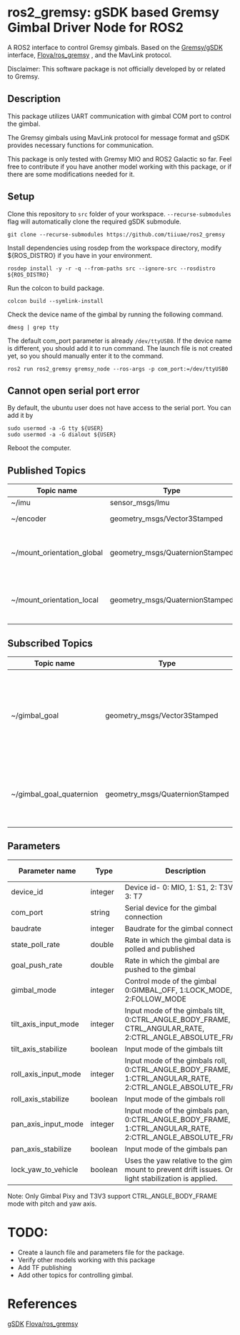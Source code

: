 # ros2_gremsy: gSDK based Gremsy Gimbal Driver Node for ROS2

A ROS2 interface to control Gremsy gimbals. Based on the [Gremsy/gSDK](https://github.com/Gremsy/gSDK) interface, [Flova/ros_gremsy](https://github.com/Flova/ros_gremsy)
, and the MavLink protocol. 

Disclaimer: This software package is not officially developed by or related to Gremsy.

## Description
This package utilizes UART communication with gimbal COM port to control the gimbal.

The Gremsy gimbals using MavLink protocol for message format and gSDK provides necessary functions for communication. 

This package is only tested with Gremsy MIO and ROS2 Galactic so far. Feel free to contribute if you have another model working with this package, or if there are some modifications needed for it.

## Setup

Clone this repository to `src` folder of your workspace. `--recurse-submodules` flag will automatically clone the required gSDK submodule.

```
git clone --recurse-submodules https://github.com/tiiuae/ros2_gremsy
```

Install dependencies using rosdep from the workspace directory, modify ${ROS_DISTRO} if you have in your environment.

```
rosdep install -y -r -q --from-paths src --ignore-src --rosdistro ${ROS_DISTRO}
```

Run the colcon to build package.
```
colcon build --symlink-install
```

Check the device name of the gimbal by running the following command.
```
dmesg | grep tty
```

The default com_port parameter is already `/dev/ttyUSB0`. If the device name is different, you should add it to run command. The launch file is not created yet, so you should manually enter it to the command.
```
ros2 run ros2_gremsy gremsy_node --ros-args -p com_port:=/dev/ttyUSB0
```

## Cannot open serial port error
By default, the ubuntu user does not have access to the serial port. You can add it by 
```
sudo usermod -a -G tty ${USER}
sudo usermod -a -G dialout ${USER}
```
Reboot the computer.


## Published Topics
| Topic name  | Type | Description |
|-----|----|----|
| ~/imu | sensor_msgs/Imu | IMU data |
| ~/encoder | geometry_msgs/Vector3Stamped | Encoder data |
| ~/mount_orientation_global | geometry_msgs/QuaternionStamped | Orientation of the gimbal in the global frame |
| ~/mount_orientation_local | geometry_msgs/QuaternionStamped | Orientation of the gimbal in the local frame |

## Subscribed Topics
| Topic name  | Type | Description |
|-----|----|----|
| ~/gimbal_goal | geometry_msgs/Vector3Stamped | Goal orientation of the gimbal in the global frame in radians. X->Roll, Y->Pitch, Z->Yaw |
| ~/gimbal_goal_quaternion | geometry_msgs/QuaternionStamped | Goal orientation of the gimbal in the local frame as quaternion. |


## Parameters

| Parameter name  | Type | Description | Accepted values| Default value | 
|----|----|----|----|----|
|device_id|integer|Device id- 0: MIO, 1: S1, 2: T3V3, 3: T7|0,1,2,3|0|
|com_port|string|Serial device for the gimbal connection|-|/dev/ttyUSB0|
|baudrate|integer|Baudrate for the gimbal connection|-|115200|
|state_poll_rate|double|Rate in which the gimbal data is polled and published|0.0-300.0|50.0|
|goal_push_rate|double|Rate in which the gimbal are pushed to the gimbal|0.0-300.0|60.0|
|gimbal_mode|integer|Control mode of the gimbal 0:GIMBAL_OFF, 1:LOCK_MODE, 2:FOLLOW_MODE|0,1,2|1|
|tilt_axis_input_mode|integer|Input mode of the gimbals tilt, 0:CTRL_ANGLE_BODY_FRAME, 1: CTRL_ANGULAR_RATE, 2:CTRL_ANGLE_ABSOLUTE_FRAME|0,1,2|2|
|tilt_axis_stabilize|boolean|Input mode of the gimbals tilt|-|true|
|roll_axis_input_mode|integer|Input mode of the gimbals roll, 0:CTRL_ANGLE_BODY_FRAME, 1:CTRL_ANGULAR_RATE, 2:CTRL_ANGLE_ABSOLUTE_FRAME|0,1,2|2|
|roll_axis_stabilize|boolean|Input mode of the gimbals roll|-|true|
|pan_axis_input_mode|integer|Input mode of the gimbals pan, 0:CTRL_ANGLE_BODY_FRAME, 1:CTRL_ANGULAR_RATE, 2:CTRL_ANGLE_ABSOLUTE_FRAME|0,1,2|2|
|pan_axis_stabilize|boolean|Input mode of the gimbals pan|-|true|
|lock_yaw_to_vehicle|boolean|Uses the yaw relative to the gimbal mount to prevent drift issues. Only a light stabilization is applied.|-|true|

Note: Only Gimbal Pixy and T3V3 support CTRL_ANGLE_BODY_FRAME mode with pitch and yaw axis.

# TODO:
- Create a launch file and parameters file for the package.
- Verify other models working with this package
- Add TF publishing 
- Add other topics for controlling gimbal.

# References
[gSDK](https://github.com/Gremsy/gSDK) 
[Flova/ros_gremsy](https://github.com/Flova/ros_gremsy)
